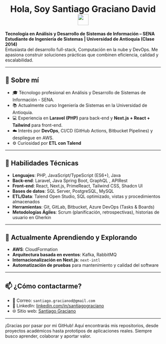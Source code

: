 <h1 align="center"><b>Hola, Soy Santiago Graciano David </b><img src="https://media.giphy.com/media/hvRJCLFzcasrR4ia7z/giphy.gif" width="35"></h1>

**Tecnología en Análisis y Desarrollo de Sistemas de Información – SENA**  
**Estudiante de Ingeniería de Sistemas | Universidad de Antioquia (Clase 2014)**  
Entusiasta del desarrollo full-stack, Computación en la nube y  DevOps. Me apasiona construir soluciones prácticas que combinen eficiencia, calidad y escalabilidad.

---

## 🔭 Sobre mí
- 🎓 Técnologo profesional en Análisis y Desarrollo de Sistemas de Información - SENA.
- 📚 Actualmente curso Ingeniería de Sistemas en la Universidad de Antioquia.  
- 💻 Experiencia en **Laravel (PHP)** para back-end y **Next.js + React + Tailwind** para front-end.  
- ☁️ Interés por **DevOps**, CI/CD (GitHub Actions, Bitbucket Pipelines) y despliegue en AWS.  
- ⚙️ Curiosidad por **ETL con Talend** 

---

## 💼 Habilidades Técnicas
- **Lenguajes**: PHP, JavaScript/TypeScript (ES6+), Java
- **Back-end**: Laravel, Java Spring Boot, GraphQL , APIRest
- **Front-end**: React, Next.js, PrimeReact, Tailwind CSS, Shadcn UI  
- **Bases de datos**: SQL Server, PostgreSQL, MySQL
- **ETL/Data**: Talend Open Studio, SQL optimizado, vistas y procedimientos almacenados   
- **Herramientas**: Git, GitLab, Bitbucket, Azure DevOps (Tasks & Boards)  
- **Metodologías Ágiles**: Scrum (planificación, retrospectivas), historias de usuario en Gherkin  



---

## 🌱 Actualmente Aprendiendo y Explorando
- **AWS**: CloudFormation
- **Arquitectura basada en eventos**: Kafka, RabbitMQ  
- **Internacionalización en Next.js**: `next-intl`  
- **Automatización de pruebas** para mantenimiento y calidad del software 

---

## 📫 ¿Cómo contactarme?
- 📧 Correo: `santiago.gracianod@gmail.com`  
- 💼 LinkedIn: [linkedin.com/in/santiagograciano](https://www.linkedin.com/in/santiagograciano](https://www.linkedin.com/in/santiago-graciano-david/))   
- 🌐 Sitio web: [Santiago Graciano](https://santiago-graciano-david-portafolio.vercel.app/)

---


¡Gracias por pasar por mi GitHub! Aquí encontrarás mis repositorios, desde proyectos académicos hasta prototipos de aplicaciones reales. Siempre busco aprender, colaborar y aportar valor.  
